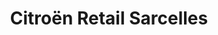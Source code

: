 ---
title: "Citroën Retail Sarcelles"
url: /sarcelles/citroen-retail-sarcelles/
shop: réparation de voitures
---